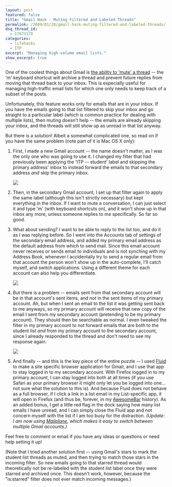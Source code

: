 ```yaml
---
layout: post
featured: false
title: "Gmail Hack - Muting Filtered and Labeled Threads"
permalink: /2009/01/20/gmail-hack-muting-filtered-and-labeled-threads/
dsq_thread_id:
  - 17673170
categories:
  - lifehacks
  - ITP
excerpt: "Managing high-volume email lists."
show_excerpt: true
---
```

One of the coolest things about Gmail is [the ability to 'mute' a thread][1] -- the 'm' keyboard shortcut will archive a thread and prevent future replies from moving that thread back to your inbox. This is especially useful for managing high-traffic email lists for which one only needs to keep track of a subset of the posts. 

Unfortunately, this feature works only for emails that are in your inbox. If you have the emails going to that list filtered to skip your inbox and go straight to a particular label (which is common practice for dealing with multiple lists), then muting doesn't help -- the emails are already skipping your inbox, and the threads will still show up as unread in that list anyway.

But there is a solution! Albeit a somewhat complicated one, so read on if you have the same problem (note part of it is Mac OS X only):

 1. First, I made a new Gmail account -- the name doesn't matter, as I was the only one who was going to use it. I changed my filter that had previously been applying the 'ITP -- student' label and skipping the primary address' inbox to instead forward the emails to that secondary address *and* skip the primary inbox.
    
    ![](/projects/other/gmailfiltertip1.png)
    
 2. Then, in the secondary Gmail account, I set up that filter again to apply the same label (although this isn't strictly necessary) but kept everything in the inbox. If I want to mute a conversation, I can just select it and type 'm' (with keyboard shortcuts on), and it won't show up in that inbox any more, unless someone replies to me specifically. So far so good.
 3. What about sending? I want to be able to reply to the list too, and do it as I was replying before. So I went into the Accounts tab of settings of the secondary email address, and added my primary email address as the default address from which to send mail. Since this email account never receives or sends email to individuals and is not synching with my Address Book, whenever I accidentally try to send a regular email from that account the person won't show up in the auto-complete, I'll catch myself, and switch applications. Using a different theme for each account can also help you differentiate.
    
    ![](/projects/other/gmailfiltertip2.png)
    
 4. But there is a problem -- emails sent from that secondary account will be in that account's sent items, and *not* in the sent items of my primary account. Ah, but when I sent an email to the list it was getting sent back to me anyways, so my primary account will receive that new copy of the email I sent from my secondary account (pretending to be my primary account). They should then be searchable as normal. I even tweaked the filter in my primary account to not forward emails that are both to the student list *and* from my primary account to the secondary account, since I already responded to the thread and don't need to see my response again.
    
    ![](/projects/other/gmailfiltertip3.png)
    
 5. And finally -- and this is the key piece of the entire puzzle -- I used [Fluid][2] to make a site specific browser application for Gmail, and I use that app to stay logged in to my secondary account. With Firefox logged in to my primary account, I can stay logged into both at all times (if you use Safari as your primary browser it might only let you be logged into one... not sure what the solution to this is). And because Fluid does not behave as a full browser, if I click a link in a list email in my List-specific app, it will open in Firefox (and thus be, forever, in my [AwesomeBar][3] history). As an added bonus, I get a little red flag in the dock saying how many list emails I have unread, and I can simply close the Fluid app and not concern myself with the list if I am too busy for the distraction. *(Update: I am now using [Mailplane][4], which makes it easy to switch between multiple Gmail accounts.)*

Feel free to comment or email if you have any ideas or questions or need help setting it up!

(Note that I tried another solution first -- using Gmail's stars to mark the student list threads as muted, and then trying to match those stars in the incoming filter. So new emails going to that starred thread would theoretically not be re-labeled with the student list label once they were starred and archived once. This doesn't work, however, because the "is:starred" filter does not ever match incoming messages.)

 [1]: http://mail.google.com/support/bin/answer.py?answer=47787
 [2]: http://fluidapp.com/
 [3]: http://blog.mozilla.com/blog/2008/04/21/a-little-something-awesome-about-firefox-3/
 [4]: http://mailplaneapp.com/
